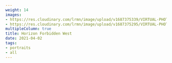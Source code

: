 ```yaml
---
weight: 14
images:
- https://res.cloudinary.com/lrmn/image/upload/v1687375339/VIRTUAL-PHOTOGRAPHY/hfw/lrmn-aloy_3_gkde6h.jpg
- https://res.cloudinary.com/lrmn/image/upload/v1687375295/VIRTUAL-PHOTOGRAPHY/hfw/lrmn-aloy_34_bybrkc.jpg
multipleColumn: true
title: Horizon Forbidden West
date: 2021-04-02
tags:
- portraits
- all
---
```

